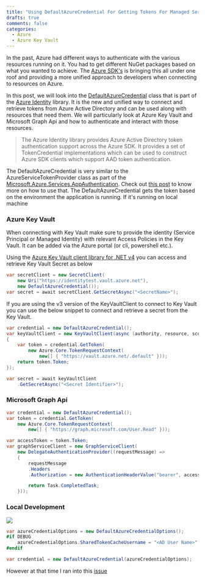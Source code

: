 ```yaml
---
title: "Using DefaultAzureCredential For Getting Tokens For Managed Service Identity (MSI)"
drafts: true
comments: false
categories:
  - Azure
  - Azure Key Vault
---
```


In the past, Azure had different ways to authenticate with the various resources running on it. You had to get different NuGet packages based on what you wanted to achieve. The [Azure SDK's](https://azure.github.io/azure-sdk/index.html) is bringing this all under one roof and providing a more unified approach to developers when connecting to resources on Azure.

In this post, we will look into the [DefaultAzureCredential](https://github.com/Azure/azure-sdk-for-net/blob/727ab08412e60394b6fea8b13cac47d83aca1f3b/sdk/identity/Azure.Identity/README.md#defaultazurecredential) class that is part of the [Azure Identity](https://github.com/Azure/azure-sdk-for-net/blob/727ab08412e60394b6fea8b13cac47d83aca1f3b/sdk/identity/Azure.Identity/README.md) library. It is the new and unified way to connect and retrieve tokens from Azure Active Directory and can be used along with resources that need them. We will particularly look at Azure Key Vault and Microsoft Graph Api and how to authenticate and interact with those resources.

> The Azure Identity library provides Azure Active Directory token authentication support across the Azure SDK. It provides a set of TokenCredential implementations which can be used to construct Azure SDK clients which support AAD token authentication.

The DefaultAzureCredential is very similar to the AzureServiceTokenProvider class as part of the [Microsoft.Azure.Services.AppAuthentication](https://www.nuget.org/packages/Microsoft.Azure.Services.AppAuthentication/). Check out [this post](https://www.rahulpnath.com/blog/authenticating-with-azure-key-vault-using-managed-service-identity/) to know more on how to use that. The DefaultAzureCredential gets the token based on the environment the application is running. If it's running on local machine

### Azure Key Vault

When connecting with Key Vault make sure to provide the identity (Service Principal or Managed Identity) with relevant Access Policies in the Key Vault. It can be added via the Azure portal (or cli, powershell etc.).

Using the [Azure Key Vault client library for .NET v4](https://docs.microsoft.com/en-us/azure/key-vault/quick-create-net) you can access and retrieve Key Vault Secret as below

```csharp
var secretClient = new SecretClient(
    new Uri("https://identitytest.vault.azure.net"),
    new DefaultAzureCredential());
var secret = await secretClient.GetSecretAsync("<SecretName>");
```

If you are using the v3 version of the KeyVaultClient to connect to Key Vault you can use the below snippet to connect and retrieve a secret from the Key Vault.

```csharp
var credential = new DefaultAzureCredential();
var keyVaultClient = new KeyVaultClient(async (authority, resource, scope) =>
{
    var token = credential.GetToken(
        new Azure.Core.TokenRequestContext(
            new[] { "https://vault.azure.net/.default" }));
    return token.Token;
});

var secret = await keyVaultClient
    .GetSecretAsync("<Secret Identifier>");
```

### Microsoft Graph Api

```csharp
var credential = new DefaultAzureCredential();
var token = credential.GetToken(
    new Azure.Core.TokenRequestContext(
        new[] { "https://graph.microsoft.com/User.Read" }));

var accessToken = token.Token;
var graphServiceClient = new GraphServiceClient(
    new DelegateAuthenticationProvider((requestMessage) =>
    {
        requestMessage
        .Headers
        .Authorization = new AuthenticationHeaderValue("bearer", accessToken);

        return Task.CompletedTask;
    }));
```

### Local Development

![](/images/vs_azure_service_authentication.jpg)

```csharp
var azureCredentialOptions = new DefaultAzureCredentialOptions();
#if DEBUG
    azureCredentialOptions.SharedTokenCacheUsername = "<AD User Name>";
#endif

var credential = new DefaultAzureCredential(azureCredentialOptions);
```

However at that time I ran into this [issue](https://github.com/Azure/azure-sdk-for-net/issues/8658)
